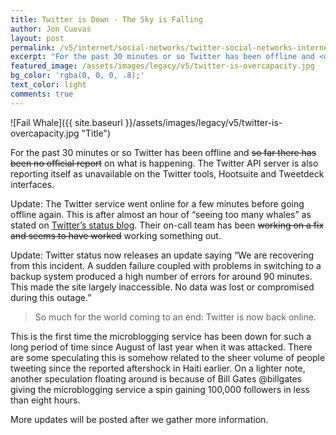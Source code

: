 ```yaml
---
title: Twitter is Down - The Sky is Falling
author: Jon Cuevas
layout: post
permalink: /v5/internet/social-networks/twitter-social-networks-internet/twitter-is-down-the-sky-is-falling/
excerpt: "For the past 30 minutes or so Twitter has been offline and <del>so far there has been no official report</del> on what is happening. The Twitter API server is also reporting itself as unavailable on the Twitter tools, Hootsuite and Tweetdeck interfaces."
featured_image: /assets/images/legacy/v5/twitter-is-overcapacity.jpg
bg_color: 'rgba(0, 0, 0, .8);'
text_color: light
comments: true
---
```


![Fail Whale]({{ site.baseurl }}/assets/images/legacy/v5/twitter-is-overcapacity.jpg "Title")

For the past 30 minutes or so Twitter has been offline and <del>so far there has been no official report</del> on what is happening. The Twitter API server is also reporting itself as unavailable on the Twitter tools, Hootsuite and Tweetdeck interfaces.

Update: The Twitter service went online for a few minutes before going offline again. This is after almost an hour of “seeing too many whales” as stated on [Twitter’s status blog](http://status.twitter.com/post/344235824/extremely-high-volume-of-whales). Their on-call team has been <del>working on a fix and seems to have worked</del> working something out.

Update: Twitter status now releases an update saying “We are recovering from this incident. A sudden failure coupled with problems in switching to a backup system produced a high number of errors for around 90 minutes. This made the site largely inaccessible. No data was lost or compromised during this outage.”

<blockquote>
	<p class="lead">So much for the world coming to an end: Twitter is now back online.</p>
</blockquote>

This is the first time the microblogging service has been down for such a long period of time since August of last year when it was attacked. There are some speculating this is somehow related to the sheer volume of people tweeting since the reported aftershock in Haiti earlier. On a lighter note, another speculation floating around is because of Bill Gates @billgates giving the microblogging service a spin gaining 100,000 followers in less than eight hours.

More updates will be posted after we gather more information.

